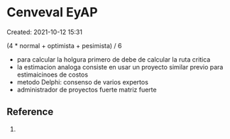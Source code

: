 # Cenveval EyAP
Created: 2021-10-12 15:31

(4 * normal + optimista + pesimista) / 6

- para calcular la holgura primero de debe de calcular la ruta critica
- la estimacion analoga consiste en usar un proyecto similar previo para estimaicinoes de costos
- metodo Delphi: consenso de varios expertos
-  administrador de proyectos fuerte matriz fuerte
## Reference
1. 